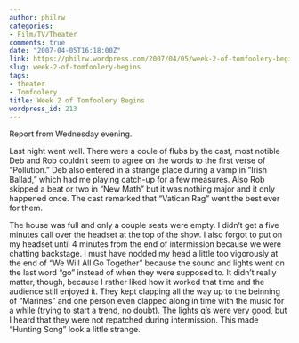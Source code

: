 ```yaml
---
author: philrw
categories:
- Film/TV/Theater
comments: true
date: "2007-04-05T16:18:00Z"
link: https://philrw.wordpress.com/2007/04/05/week-2-of-tomfoolery-begins/
slug: week-2-of-tomfoolery-begins
tags:
- theater
- Tomfoolery
title: Week 2 of Tomfoolery Begins
wordpress_id: 213
---
```


Report from Wednesday evening.




Last night went well. There were a coule of flubs by the cast, most
notible Deb and Rob couldn’t seem to agree on the words to the first
verse of “Pollution.” Deb also entered in a strange place during a
vamp in “Irish Ballad,” which had me playing catch-up for a few
measures. Also Rob skipped a beat or two in “New Math” but it was
nothing major and it only happened once. The cast remarked that “Vatican
Rag” went the best ever for them.




The house was full and only a couple seats were empty. I didn’t get a
five minutes call over the headset at the top of the show. I also
forgot to put on my headset until 4 minutes from the end of intermission
because we were chatting backstage. I must have nodded my head a little
too vigorously at the end of “We Will All Go Together” because the
sound and lights went on the last word “go” instead of when they were
supposed to. It didn’t really matter, though, because I rather liked how
it worked that time and the audience still enjoyed it. They kept
clapping all the way up to the beinning of “Marines” and one person even
clapped along in time with the music for a while (trying to start a
trend, no doubt). The lights q’s were very good, but I heard that they
were not repatched during intermission. This made “Hunting Song” look a
little strange.




